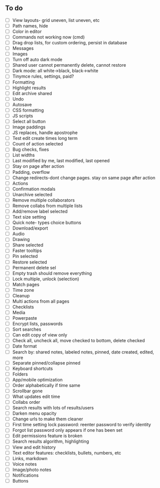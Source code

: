 ## To do
- [ ] View layouts- grid uneven, list uneven, etc  
- [ ] Path names, hide
- [ ] Color in editor
- [ ] Commands not working now (cmd)
- [ ] Drag drop lists, for custom ordering, persist in database
- [ ] Messages
- [ ] Images
- [ ] Turn off auto dark mode
- [ ] Shared user cannot permanently delete, cannot restore
- [ ] Dark mode: all white->black, black->white
- [ ] Tinymce rules, settings, paid?
- [ ] Formatting
- [ ] Highlight results
- [ ] Edit archive shared
- [ ] Undo
- [ ] Autosave
- [ ] CSS formatting
- [ ] JS scripts
- [ ] Select all button
- [ ] Image paddings
- [ ] JS replaces, handle apostrophe
- [ ] Test edit create times long term
- [ ] Count of action selected
- [ ] Bug checks, fixes
- [ ] List widths
- [ ] Last modified by me, last modified, last opened
- [ ] Stay on page after action
- [ ] Padding, overflow
- [ ] Change redirects-dont change pages. stay on same page after action
- [ ] Actions
- [ ] Confirmation modals
- [ ] Unarchive selected
- [ ] Remove multiple collaborators
- [ ] Remove collabs from multiple lists
- [ ] Add/remove label selected
- [ ] Text size setting
- [ ] Quick note- types choice buttons
- [ ] Download/export
- [ ] Audio
- [ ] Drawing
- [ ] Share selected
- [ ] Faster tooltips
- [ ] Pin selected
- [ ] Restore selected
- [ ] Permanent delete sel
- [ ] Empty trash should remove everything
- [ ] Lock multiple, unlock (selection)
- [ ] Match pages
- [ ] Time zone
- [ ] Cleanup
- [ ] Multi actions from all pages
- [ ] Checklists  
- [ ] Media
- [ ] Powerpaste
- [ ] Encrypt lists, passwords
- [ ] Sort searches
- [ ] Can edit copy of view only
- [ ] Check all, uncheck all, move checked to bottom, delete checked
- [ ] Date format
- [ ] Search by: shared notes, labeled notes, pinned, date created, edited, more
- [ ] Separate pinned/collapse pinned
- [ ] Keyboard shortcuts
- [ ] Folders
- [ ] App/mobile optimization
- [ ] Order alphabetically if time same
- [ ] Scrollbar gone
- [ ] What updates edit time
- [ ] Collabs order
- [ ] Search results with lots of results/users
- [ ] Darken menu opacity
- [ ] Change urls to make them cleaner
- [ ] First time setting lock password: reenter password to verify identity
- [ ] Forgot list password only appears if one has been set
- [ ] Edit permissions feature is broken
- [ ] Search results algorithm, highlighting
- [ ] View and edit history
- [ ] Text editor features: checklists, bullets, numbers, etc
- [ ] Links, markdown
- [ ] Voice notes
- [ ] Image/photo notes
- [ ] Notifications
- [ ] Buttons